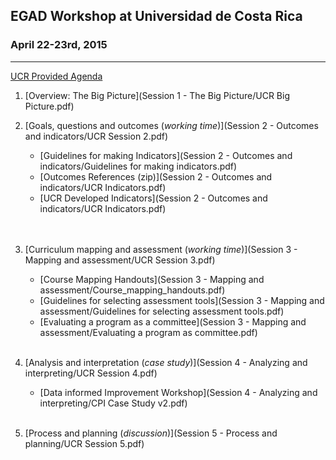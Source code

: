 ## EGAD Workshop at Universidad de Costa Rica
### April 22-23rd, 2015

---

[UCR Provided Agenda](Agenda.pdf)

1.  [Overview: The Big Picture](Session 1 - The Big Picture/UCR Big Picture.pdf)

2.  [Goals, questions and outcomes (*working time*)](Session 2 - Outcomes and indicators/UCR Session 2.pdf)
 	  *   [Guidelines for making Indicators](Session 2 - Outcomes and indicators/Guidelines for making indicators.pdf)
    *   [Outcomes References (zip)](Session 2 - Outcomes and indicators/UCR Indicators.pdf)  
    *   [UCR Developed Indicators](Session 2 - Outcomes and indicators/UCR Indicators.pdf)  
     <br><br>
3.  [Curriculum mapping and assessment (*working time*)](Session 3 - Mapping and assessment/UCR Session 3.pdf)

    *   [Course Mapping Handouts](Session 3 - Mapping and assessment/Course_mapping_handouts.pdf)
    *   [Guidelines for selecting assessment tools](Session 3 - Mapping and assessment/Guidelines for selecting assessment tools.pdf)
    *   [Evaluating a program as a committee](Session 3 - Mapping and assessment/Evaluating a program as committee.pdf)
    <br><br>
4. [Analysis and interpretation (*case study*)](Session 4 - Analyzing and interpreting/UCR Session 4.pdf)

    * [Data informed Improvement Workshop](Session 4 - Analyzing and interpreting/CPI Case Study v2.pdf)
    <br><br>
5.  [Process and planning (*discussion*)](Session 5 - Process and planning/UCR Session 5.pdf)
